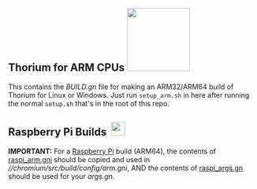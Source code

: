 ## Thorium for ARM CPUs <img src="https://github.com/Alex313031/Thorium/blob/main/logos/STAGING/arm_logo.png" width="128">
This contains the *BUILD.gn* file for making an ARM32/ARM64 build of Thorium for Linux or Windows. Just run `setup_arm.sh` in here after running the normal `setup.sh` that's in the root of this repo.

## Raspberry Pi Builds &nbsp;<img src="https://github.com/Alex313031/Thorium/blob/main/logos/STAGING/Raspberry_Pi_Logo.svg" width="28">
__IMPORTANT:__ For a [Raspberry Pi](https://www.raspberrypi.org/) build (ARM64), the contents of [raspi_arm.gni](https://github.com/Alex313031/Thorium/blob/main/arm/raspi_arm.gni) should be copied and used in *//chromium/src/build/config/arm.gni*, AND the contents of [raspi_args.gn](https://github.com/Alex313031/Thorium/blob/main/arm/raspi_args.gn) should be used for your *args.gn*.
